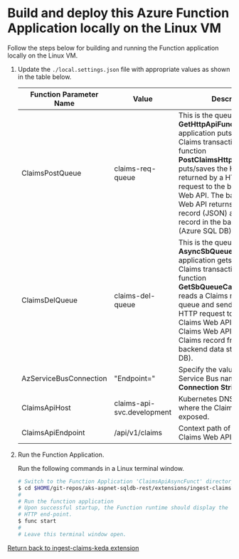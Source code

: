 # Build and deploy this Azure Function Application locally on the Linux VM

Follow the steps below for building and running the Function application locally on the Linux VM.

1. Update the `./local.settings.json` file with appropriate values as shown in the table below.

   Function Parameter Name | Value | Description
   ----------------------- | ----- | -----------
   ClaimsPostQueue | claims-req-queue | This is the queue the **GetHttpApiFunctions** application puts/delivers the Claims transactions to.  The function **PostClaimsHttpApiToSbQueue** puts/saves the HTTP response returned by a HTTP POST request to the backend Claims Web API.  The backend Claims Web API returns a Claims record (JSON) after saving the record in the backed data store (Azure SQL DB).
   ClaimsDelQueue | claims-del-queue | This is the queue the **AsyncSbQueueApiFunc** application gets/reads the Claims transactions from.  The function **GetSbQueueCallClaimsDelApi** reads a Claims record from this queue and sends a DELETE HTTP request to the backend Claims Web API.  The backend Claims Web API deletes the Claims record from the backend data store (Azure SQL DB).
   AzServiceBusConnection | "Endpoint=" | Specify the value of Azure Service Bus namespace **Connection String**.
   ClaimsApiHost | claims-api-svc.development | Kubernetes DNS **Service** name where the Claims Web API is exposed.
   ClaimsApiEndpoint | /api/v1/claims | Context path of the backend Claims Web API.

2. Run the Function Application.

   Run the following commands in a Linux terminal window.
   ```bash
   # Switch to the Function Application 'ClaimsApiAsyncFunct' directory
   $ cd $HOME/git-repos/aks-aspnet-sqldb-rest/extensions/ingest-claims-keda/ClaimsApiAsyncFunc
   #
   # Run the function application
   # Upon successful startup, the Function runtime should display the URL to access the Claims
   # HTTP end-point.
   $ func start
   #
   # Leave this terminal window open.

[Return back to ingest-claims-keda extension](../#c-build-and-test-the-azure-function-applications-locally-on-the-linux-vm)

